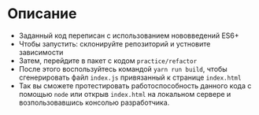 # Описание

- Заданный код переписан с использованием нововведений ES6+
- Чтобы запустить: склонируйте репозиторий и устновите зависимости
- Затем, перейдите в пакет с кодом `practice/refactor`
- После этого воспользуйтесь командой `yarn run build`, чтобы сгенерировать
  файл `index.js` привязанный к странице `index.html`
- Так вы сможете протестировать работоспособность данного кода с помощью
  `node` или открыв `index.html` на локальном сервере и возпользовавшись
  консолью разработчика.
